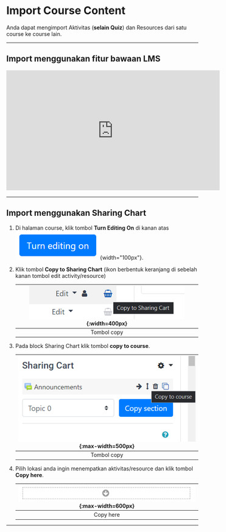 # Import Course Content

Anda dapat mengimport Aktivitas (**selain Quiz**) dan Resources dari satu course ke course lain.

--------------------

## Import menggunakan fitur bawaan LMS

<iframe width="560" height="315" src="https://www.youtube.com/embed/z-t-FEG75as" frameborder="0" allow="accelerometer; autoplay; clipboard-write; encrypted-media; gyroscope; picture-in-picture" allowfullscreen></iframe>

------------------

## Import menggunakan Sharing Chart

1. Di halaman course, klik tombol **Turn Editing On** di kanan atas ![image](/img/course/turn.png){width="100px"}.
2. Klik tombol **Copy to Sharing Chart** (ikon berbentuk keranjang di sebelah kanan tombol edit activity/resource)

    | ![image](/img/import/btn-sc.png){:width=400px} |
    | :---------: |
    | Tombol copy |

3. Pada block Sharing Chart klik tombol **copy to course**.

    | ![image](/img/import/copy.png){:max-width=500px} |
    | :---------: |
    | Tombol copy |

4. Pilih lokasi anda ingin menempatkan aktivitas/resource dan klik tombol **Copy here**.

    | ![image](/img/import/paste.png){:max-width=600px} |
    | :---------: |
    | Copy here |

------------------------